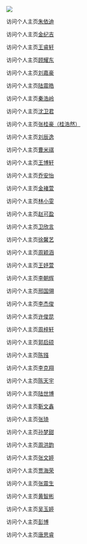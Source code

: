 [![](https://img.shields.io/badge/%E8%AE%BF%E9%97%AE%E4%B8%AA%E4%BA%BA%E4%B8%BB%E9%A1%B5-%E7%BC%AA%E9%B8%BF%E8%BD%A9-blue?logo=myspace&style=for-the-badge)]()

访问个人主页[朱依迪]()

访问个人主页[金纪吉]()

访问个人主页[王睿轩]()

访问个人主页[顾耀东]()

访问个人主页[刘嘉豪]()

访问个人主页[陆震皓]()

访问个人主页[秦浩岭]()

访问个人主页[沈卫君]()

访问个人主页[张桂豪（桂浩然）]()

访问个人主页[刘辰逸]()

访问个人主页[曹米祺]()

访问个人主页[王博轩]()

访问个人主页[乔安怡]()

访问个人主页[金褚萱]()

访问个人主页[林小雯]()

访问个人主页[赵可盈]()

访问个人主页[卫欣言]()

访问个人主页[徐馨艺]()

访问个人主页[周颖涵]()

访问个人主页[王妤萱]()

访问个人主页[李朝辉]()

访问个人主页[邢国翎]()

访问个人主页[李杰俊]()

访问个人主页[许俊昆]()

访问个人主页[周梓轩]()

访问个人主页[郭启硕]()

访问个人主页[陈镪]()

访问个人主页[李克翔]()

访问个人主页[陈天宇]()

访问个人主页[陆世博]()

访问个人主页[靳文鑫]()

访问个人主页[张琦]()

访问个人主页[孙梦甜]()

访问个人主页[周洪韵]()

访问个人主页[张文婷]()

访问个人主页[贾海荣]()

访问个人主页[张震生]()

访问个人主页[黄智彬]()

访问个人主页[吴玉婷]()

访问个人主页[彭博]()

访问个人主页[唐思睿]()
